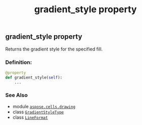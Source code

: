 ﻿---
title: gradient_style property
second_title: Aspose.Cells for Python via .NET API References
description: 
type: docs
weight: 210
url: /aspose.cells.drawing/lineformat/gradient_style/
is_root: false
---

## gradient_style property


Returns the gradient style for the specified fill.
### Definition:
```python
@property
def gradient_style(self):
    ...
```

### See Also
* module [`aspose.cells.drawing`](../../)
* class [`GradientStyleType`](/cells/python-net/aspose.cells.drawing/gradientstyletype)
* class [`LineFormat`](/cells/python-net/aspose.cells.drawing/lineformat)
